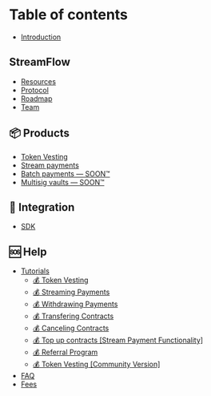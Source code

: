 # Table of contents

* [Introduction](README.md)

## StreamFlow

* [Resources](streamflow/community.md)
* [Protocol](streamflow/timelock-protocol.md)
* [Roadmap](streamflow/roadmap.md)
* [Team](streamflow/team.md)

## 📦 Products

* [Token Vesting](products/token-vesting.md)
* [Stream payments](products/stream-payments.md)
* [Batch payments — SOON™️](products/batch-payments-soon-tm.md)
* [Multisig vaults — SOON™️](products/multisig-vaults-soon-tm.md)

## 🤝 Integration

* [SDK](integration/sdk.md)

## 🆘 Help

* [Tutorials](help/tutorials/README.md)
  * [💰 Token Vesting](help/tutorials/token-vesting.md)
  * [💰 Streaming Payments](help/tutorials/streaming-payments.md)
  * [💰 Withdrawing Payments](help/tutorials/withdrawing-payments.md)
  * [💰 Transfering Contracts](help/tutorials/transfering-contracts.md)
  * [💰 Canceling Contracts](help/tutorials/canceling-contracts.md)
  * [💰 Top up contracts \[Stream Payment Functionality\]](help/tutorials/top-up-contracts-stream-payment-functionality.md)
  * [💰 Referral Program](help/tutorials/referral-program.md)
  * [💰 Token Vesting \[Community Version\]](help/tutorials/token-vesting-1.md)
* [FAQ](help/faq.md)
* [Fees](help/fees.md)
